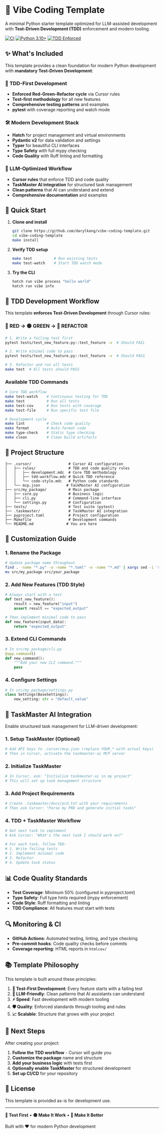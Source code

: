 # 🚀 Vibe Coding Template

A minimal Python starter template optimized for LLM-assisted development with **Test-Driven Development (TDD)** enforcement and modern tooling.

[![CI](https://github.com/darylkang/vibe-coding-template/workflows/CI/badge.svg)](https://github.com/darylkang/vibe-coding-template/actions)
[![Python 3.10+](https://img.shields.io/badge/python-3.10%20|%203.11%20|%203.12%20|%203.13-blue.svg)](https://www.python.org/downloads/)
[![TDD Enforced](https://img.shields.io/badge/TDD-enforced-green.svg)](https://github.com/darylkang/vibe-coding-template)

## ✨ What's Included

This template provides a clean foundation for modern Python development with **mandatory Test-Driven Development**:

### 🧪 **TDD-First Development**
- **Enforced Red-Green-Refactor cycle** via Cursor rules
- **Test-first methodology** for all new features
- **Comprehensive testing patterns** and examples
- **pytest** with coverage reporting and watch mode

### 🛠️ **Modern Development Stack**
- **Hatch** for project management and virtual environments
- **Pydantic v2** for data validation and settings
- **Typer** for beautiful CLI interfaces
- **Type Safety** with full mypy checking
- **Code Quality** with Ruff linting and formatting

### 🤖 **LLM-Optimized Workflow**
- **Cursor rules** that enforce TDD and code quality
- **TaskMaster AI integration** for structured task management
- **Clean patterns** that AI can understand and extend
- **Comprehensive documentation** and examples

## 🚀 Quick Start

1. **Clone and install**
   ```bash
   git clone https://github.com/darylkang/vibe-coding-template.git
   cd vibe-coding-template
   make install
   ```

2. **Verify TDD setup**
   ```bash
   make test          # Run existing tests
   make test-watch    # Start TDD watch mode
   ```

3. **Try the CLI**
   ```bash
   hatch run vibe process "hello world"
   hatch run vibe info
   ```

## 🧪 TDD Development Workflow

This template **enforces Test-Driven Development** through Cursor rules:

### 🔴 RED → 🟢 GREEN → 🔄 REFACTOR

```bash
# 1. Write a failing test first
pytest tests/test_new_feature.py::test_feature -v  # Should FAIL

# 2. Write minimal code to pass
pytest tests/test_new_feature.py::test_feature -v  # Should PASS  

# 3. Refactor and run all tests
make test  # All tests should PASS
```

### Available TDD Commands

```bash
# Core TDD workflow
make test-watch    # Continuous testing for TDD
make test          # Run all tests
make test-cov      # Run tests with coverage
make test-file     # Run specific test file

# Development cycle
make lint          # Check code quality
make format        # Auto-format code
make type-check    # Static type checking
make clean         # Clean build artifacts
```

## 📁 Project Structure

```
├── .cursor/                 # Cursor AI configuration
│   ├── rules/               # TDD and code quality rules
│   │   ├── development.mdc  # Core TDD methodology
│   │   ├── tdd-workflow.mdc # Quick TDD reference
│   │   └── code-style.mdc   # Python code standards
│   └── mcp.json            # TaskMaster AI configuration
├── src/my_package/          # Main package
│   ├── core.py              # Business logic
│   ├── cli.py               # Command-line interface
│   └── settings.py          # Configuration
├── tests/                   # Test suite (pytest)
├── .taskmaster/             # TaskMaster AI integration
├── pyproject.toml           # Project configuration
├── Makefile                 # Development commands
└── README.md               # You are here
```

## 🔧 Customization Guide

### 1. **Rename the Package**
```bash
# Update package name throughout
find . -name "*.py" -o -name "*.toml" -o -name "*.md" | xargs sed -i 's/my_package/your_package/g'
mv src/my_package src/your_package
```

### 2. **Add New Features (TDD Style)**
```python
# Always start with a test
def test_new_feature():
    result = new_feature("input")
    assert result == "expected_output"

# Then implement minimal code to pass
def new_feature(input_data):
    return "expected_output"
```

### 3. **Extend CLI Commands**
```python
# In src/my_package/cli.py
@app.command()
def new_command():
    """Add your new CLI command."""
    pass
```

### 4. **Configure Settings**
```python
# In src/my_package/settings.py
class Settings(BaseSettings):
    new_setting: str = "default_value"
```

## 🤖 TaskMaster AI Integration

Enable structured task management for LLM-driven development:

### 1. **Setup TaskMaster** (Optional)
```bash
# Add API keys to .cursor/mcp.json (replace YOUR_* with actual keys)
# Then in Cursor, activate the taskmaster-ai MCP server
```

### 2. **Initialize TaskMaster**
```python
# In Cursor, ask: "Initialize taskmaster-ai in my project"
# This will set up task management structure
```

### 3. **Add Project Requirements**
```bash
# Create .taskmaster/docs/prd.txt with your requirements
# Then ask Cursor: "Parse my PRD and generate initial tasks"
```

### 4. **TDD + TaskMaster Workflow**
```bash
# Get next task to implement
# Ask Cursor: "What's the next task I should work on?"

# For each task, follow TDD:
# 1. Write failing tests
# 2. Implement minimal code
# 3. Refactor
# 4. Update task status
```

## 📊 Code Quality Standards

- **Test Coverage**: Minimum 50% (configured in pyproject.toml)
- **Type Safety**: Full type hints required (mypy enforcement)
- **Code Style**: Ruff formatting and linting
- **TDD Compliance**: All features must start with tests

## 🔍 Monitoring & CI

- **GitHub Actions**: Automated testing, linting, and type checking
- **Pre-commit hooks**: Code quality checks before commits
- **Coverage reporting**: HTML reports in `htmlcov/`

## 📚 Template Philosophy

This template is built around these principles:

1. **🧪 Test-First Development**: Every feature starts with a failing test
2. **🤖 LLM-Friendly**: Clean patterns that AI assistants can understand
3. **⚡ Speed**: Fast development with modern tooling
4. **🛡️ Quality**: Enforced standards through tooling and rules
5. **📈 Scalable**: Structure that grows with your project

## 🎯 Next Steps

After creating your project:

1. **Follow the TDD workflow** - Cursor will guide you
2. **Customize the package** name and structure
3. **Add your business logic** with tests first
4. **Optionally enable TaskMaster** for structured development
5. **Set up CI/CD** for your repository

## 📝 License

This template is provided as-is for development use.

---

**🔴 Test First** • **🟢 Make It Work** • **🔄 Make It Better**

Built with ❤️ for modern Python development
